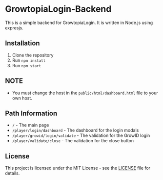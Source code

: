 # GrowtopiaLogin-Backend

This is a simple backend for GrowtopiaLogin. It is written in Node.js using expresjs.

## Installation

1. Clone the repository
2. Run `npm install`
3. Run `npm start`

## NOTE

- You must change the host in the `public/html/dashboard.html` file to your own host.

## Path Information

-   `/` - The main page
-   `/player/login/dashboard` - The dashboard for the login modals
-   `/player/growid/login/validate` - The validation for the GrowID login
-   `/player/validate/close` - The validation for the close button

## License

This project is licensed under the MIT License - see the [LICENSE](LICENSE) file for details.